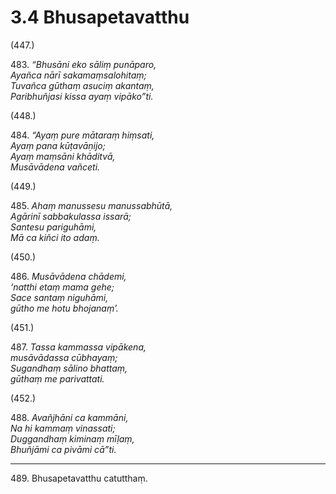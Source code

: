 

# 3.4 Bhusapetavatthu



(447.)

483\. _“Bhusāni eko sāliṃ punāparo,_  
_Ayañca nārī sakamaṃsalohitaṃ;_  
_Tuvañca gūthaṃ asuciṃ akantaṃ,_  
_Paribhuñjasi kissa ayaṃ vipāko”ti._  


(448.)

484\. _“Ayaṃ pure mātaraṃ hiṃsati,_  
_Ayaṃ pana kūṭavāṇijo;_  
_Ayaṃ maṃsāni khāditvā,_  
_Musāvādena vañceti._  


(449.)

485\. _Ahaṃ manussesu manussabhūtā,_  
_Agārinī sabbakulassa issarā;_  
_Santesu pariguhāmi,_  
_Mā ca kiñci ito adaṃ._  


(450.)

486\. _Musāvādena chādemi,_  
_‘natthi etaṃ mama gehe;_  
_Sace santaṃ niguhāmi,_  
_gūtho me hotu bhojanaṃ’._  


(451.)

487\. _Tassa kammassa vipākena,_  
_musāvādassa cūbhayaṃ;_  
_Sugandhaṃ sālino bhattaṃ,_  
_gūthaṃ me parivattati._  


(452.)

488\. _Avañjhāni ca kammāni,_  
_Na hi kammaṃ vinassati;_  
_Duggandhaṃ kiminaṃ mīḷaṃ,_  
_Bhuñjāmi ca pivāmi cā”ti._  


---

489\. Bhusapetavatthu catutthaṃ.





